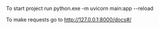 To start project run 
python.exe -m uvicorn main:app --reload 

To make requests go to http://127.0.0.1:8000/docs#/
